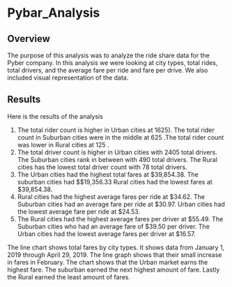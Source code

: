 # Pybar_Analysis

## Overview

The purpose of this analysis was to analyze the ride share data for the Pyber company. In this analysis we were looking at city types, total rides, total drivers, and the average fare per ride and fare per drive. We also included visual representation of the data.

## Results

Here is the results of the analysis

1.	The total rider count is higher in Urban cities at 1625). The total rider count in Suburban cities were in the middle at 625 .The total rider count was lower in Rural cities at 125 .
2.	The total driver count is higher in Urban cities with 2405 total drivers. The Suburban cities rank in between with 490 total drivers. The Rural cities has the lowest total driver count with 78 total drivers.
3.	The Urban cities had the highest total fares at $39,854.38. The suburban cities had $$19,356.33  Rural cities had the lowest fares at $39,854.38.
4.	Rural cities had the highest average fares per ride at $34.62. The Suburban cities had an average fare per ride at $30.97. Urban cities had the lowest average fare per ride at $24.53.
5.	The Rural cities had the highest average fares per driver at $55.49.  The Suburban cities who had an average fare of $39.50 per driver. The Urban cities had the lowest average fares per driver at $16.57.


The line chart shows total fares by city types. It shows data from January 1, 2019 through April 29, 2019. The line graph shows that their small increase in fares in February. The chart shows that the Urban market earns the highest fare. The suburban earned the next highest amount of fare. Lastly the Rural earned the least amount of fares.
